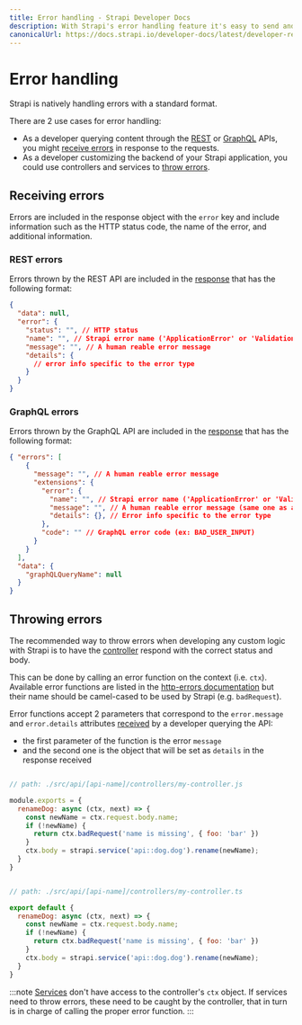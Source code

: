 ```yaml
---
title: Error handling - Strapi Developer Docs
description: With Strapi's error handling feature it's easy to send and receive errors in your application.
canonicalUrl: https://docs.strapi.io/developer-docs/latest/developer-resources/error-handling.html
---
```


# Error handling

Strapi is natively handling errors with a standard format.

There are 2 use cases for error handling:

- As a developer querying content through the [REST](/developer-docs/latest/developer-resources/database-apis-reference/rest-api.md) or [GraphQL](/developer-docs/latest/developer-resources/database-apis-reference/graphql-api.md) APIs, you might [receive errors](#receiving-errors) in response to the requests.
- As a developer customizing the backend of your Strapi application, you could use controllers and services to [throw errors](#throwing-errors).

## Receiving errors

Errors are included in the response object with the `error` key and include information such as the HTTP status code, the name of the error, and additional information.

### REST errors

Errors thrown by the REST API are included in the [response](/developer-docs/latest/developer-resources/database-apis-reference/rest-api.md#unified-response-format) that has the following format:

```json
{
  "data": null,
  "error": {
    "status": "", // HTTP status
    "name": "", // Strapi error name ('ApplicationError' or 'ValidationError')
    "message": "", // A human reable error message
    "details": {
      // error info specific to the error type
    }
  }
}
```

### GraphQL errors

Errors thrown by the GraphQL API are included in the [response](/developer-docs/latest/developer-resources/database-apis-reference/graphql-api.md#unified-response-format) that has the following format:

```json
{ "errors": [
    {
      "message": "", // A human reable error message
      "extensions": {
        "error": {
          "name": "", // Strapi error name ('ApplicationError' or 'ValidationError'),
          "message": "", // A human reable error message (same one as above);
          "details": {}, // Error info specific to the error type
        },
        "code": "" // GraphQL error code (ex: BAD_USER_INPUT)
      }
    }
  ],
  "data": {
    "graphQLQueryName": null
  }
}
```

## Throwing errors

The recommended way to throw errors when developing any custom logic with Strapi is to have the [controller](/developer-docs/latest/development/backend-customization/controllers.md) respond with the correct status and body.

This can be done by calling an error function on the context (i.e. `ctx`). Available error functions are listed in the [http-errors documentation](https://github.com/jshttp/http-errors#list-of-all-constructors) but their name should be camel-cased to be used by Strapi (e.g. `badRequest`).

Error functions accept 2 parameters that correspond to the `error.message` and `error.details` attributes [received](#receiving-errors) by a developer querying the API:

- the first parameter of the function is the error `message`
- and the second one is the object that will be set as `details` in the response received

<code-group>
<code-block title="JAVASCRIPT">

```js

// path: ./src/api/[api-name]/controllers/my-controller.js

module.exports = {
  renameDog: async (ctx, next) => {
    const newName = ctx.request.body.name;
    if (!newName) {
      return ctx.badRequest('name is missing', { foo: 'bar' })
    }
    ctx.body = strapi.service('api::dog.dog').rename(newName);
  }
}

```


</code-block>

<code-block title="TYPESCRIPT">


```js

// path: ./src/api/[api-name]/controllers/my-controller.ts

export default {
  renameDog: async (ctx, next) => {
    const newName = ctx.request.body.name;
    if (!newName) {
      return ctx.badRequest('name is missing', { foo: 'bar' })
    }
    ctx.body = strapi.service('api::dog.dog').rename(newName);
  }
}

```

</code-block>
</code-group>


:::note
[Services](/developer-docs/latest/development/backend-customization/services.md) don't have access to the controller's `ctx` object. If services need to throw errors, these need to be caught by the controller, that in turn is in charge of calling the proper error function.
:::
